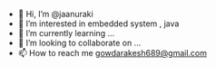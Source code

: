 - 👋 Hi, I’m @jaanuraki
- 👀 I’m interested in embedded system , java 
- 🌱 I’m currently learning ...
- 💞️ I’m looking to collaborate on ...
- 📫 How to reach me gowdarakesh689@gmail.com

<!---
jaanuraki/jaanuraki is a ✨ special ✨ repository because its `README.md` (this file) appears on your GitHub profile.
You can click the Preview link to take a look at your changes.
--->

